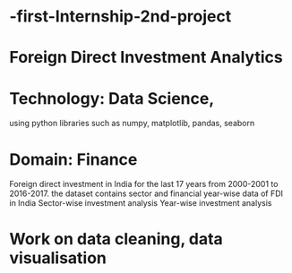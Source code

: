 # -first-Internship-2nd-project
# Foreign Direct Investment Analytics
# Technology: Data Science,  
using python libraries such as numpy, matplotlib, pandas, seaborn
# Domain: Finance
Foreign direct investment in India for the last 17 years from 2000-2001 to 2016-2017.
the dataset contains sector and financial year-wise data of FDI in India Sector-wise investment analysis Year-wise investment analysis
# Work on data cleaning, data visualisation 
